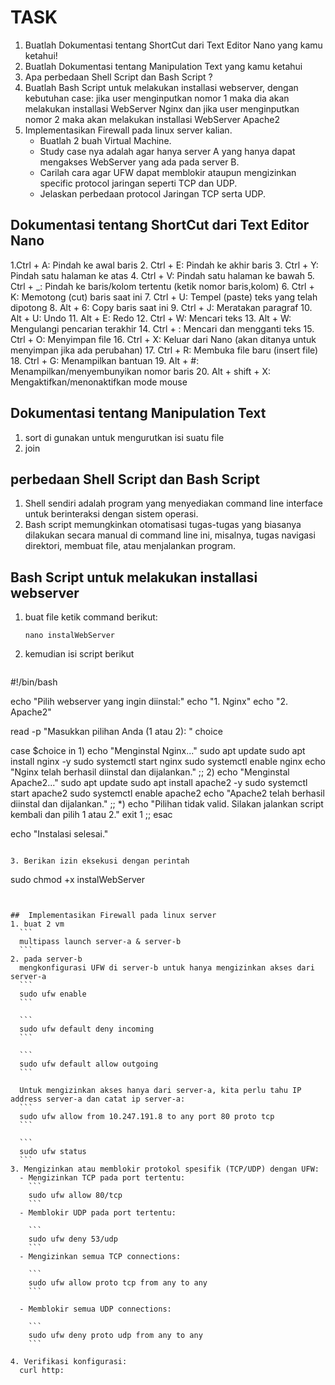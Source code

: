 # TASK
1. Buatlah Dokumentasi tentang ShortCut dari Text Editor Nano yang kamu ketahui!
2. Buatlah Dokumentasi tentang Manipulation Text yang kamu ketahui
3. Apa perbedaan Shell Script dan Bash Script ?
4. Buatlah Bash Script untuk melakukan installasi webserver, dengan kebutuhan case: jika user menginputkan nomor 1 maka dia akan melakukan installasi WebServer Nginx dan jika user menginputkan nomor 2 maka akan melakukan installasi WebServer Apache2 
5. Implementasikan Firewall pada linux server kalian. 
    - Buatlah 2 buah Virtual Machine. 
    - Study case nya adalah agar hanya server A yang hanya dapat mengakses WebServer yang ada pada server B.
    - Carilah cara agar UFW dapat memblokir ataupun mengizinkan specific protocol jaringan seperti TCP dan UDP.
    - Jelaskan perbedaan protocol Jaringan TCP serta UDP.
  
##  Dokumentasi tentang ShortCut dari Text Editor Nano
1.Ctrl + A: Pindah ke awal baris
2. Ctrl + E: Pindah ke akhir baris
3. Ctrl + Y: Pindah satu halaman ke atas
4. Ctrl + V: Pindah satu halaman ke bawah
5. Ctrl + _: Pindah ke baris/kolom tertentu (ketik nomor baris,kolom)
6. Ctrl + K: Memotong (cut) baris saat ini
7. Ctrl + U: Tempel (paste) teks yang telah dipotong
8. Alt + 6: Copy baris saat ini
9. Ctrl + J: Meratakan paragraf
10. Alt + U: Undo
11. Alt + E: Redo
12. Ctrl + W: Mencari teks
13. Alt + W: Mengulangi pencarian terakhir
14. Ctrl + \: Mencari dan mengganti teks
15. Ctrl + O: Menyimpan file
16. Ctrl + X: Keluar dari Nano (akan ditanya untuk menyimpan jika ada perubahan)
17. Ctrl + R: Membuka file baru (insert file)
18. Ctrl + G: Menampilkan bantuan
19. Alt + #: Menampilkan/menyembunyikan nomor baris
20. Alt + shift + X: Mengaktifkan/menonaktifkan mode mouse


 ## Dokumentasi tentang Manipulation Text
 1. sort
    di gunakan untuk mengurutkan isi suatu file
2. join

## perbedaan Shell Script dan Bash Script
1) Shell sendiri adalah program yang menyediakan command line interface untuk berinteraksi dengan sistem operasi. 
2) Bash script memungkinkan otomatisasi tugas-tugas yang biasanya dilakukan secara manual di command line ini, misalnya, tugas navigasi direktori, membuat file, atau menjalankan program.

## Bash Script untuk melakukan installasi webserver
1. buat file ketik command berikut:

   ```
   nano instalWebServer
   ```

2. kemudian isi script berikut
   ```
  #!/bin/bash
  
  echo "Pilih webserver yang ingin diinstal:"
  echo "1. Nginx"
  echo "2. Apache2"
  
  read -p "Masukkan pilihan Anda (1 atau 2): " choice
  
  case $choice in
      1)
          echo "Menginstal Nginx..."
          sudo apt update
          sudo apt install nginx -y
          sudo systemctl start nginx
          sudo systemctl enable nginx
          echo "Nginx telah berhasil diinstal dan dijalankan."
          ;;
      2)
          echo "Menginstal Apache2..."
          sudo apt update
          sudo apt install apache2 -y
          sudo systemctl start apache2
          sudo systemctl enable apache2
          echo "Apache2 telah berhasil diinstal dan dijalankan."
          ;;
      *)
          echo "Pilihan tidak valid. Silakan jalankan script kembali dan pilih 1 atau 2."
          exit 1
          ;;
  esac
  
  echo "Instalasi selesai."
  ```

3. Berikan izin eksekusi dengan perintah

  ```
  sudo chmod +x instalWebServer
  ```


##  Implementasikan Firewall pada linux server
1. buat 2 vm
    ```
    multipass launch server-a & server-b
    ```
2. pada server-b
    mengkonfigurasi UFW di server-b untuk hanya mengizinkan akses dari server-a
    ```
    sudo ufw enable
    ```

    ```
    sudo ufw default deny incoming
    ```
    
    ```
    sudo ufw default allow outgoing
    ```

    Untuk mengizinkan akses hanya dari server-a, kita perlu tahu IP address server-a dan catat ip server-a:
    ```
    sudo ufw allow from 10.247.191.8 to any port 80 proto tcp
    ```
    
    ```
    sudo ufw status
    ```
3. Mengizinkan atau memblokir protokol spesifik (TCP/UDP) dengan UFW:
    - Mengizinkan TCP pada port tertentu:
      ```
      sudo ufw allow 80/tcp
      ```
    - Memblokir UDP pada port tertentu:

      ```
      sudo ufw deny 53/udp
      ```
    - Mengizinkan semua TCP connections:

      ```
      sudo ufw allow proto tcp from any to any
      ```

    - Memblokir semua UDP connections:

      ```
      sudo ufw deny proto udp from any to any
      ```

4. Verifikasi konfigurasi:
    curl http:

    
